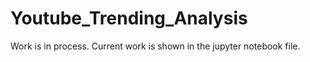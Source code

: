 # Youtube_Trending_Analysis
Work is in process. Current work is shown in the jupyter notebook file.
